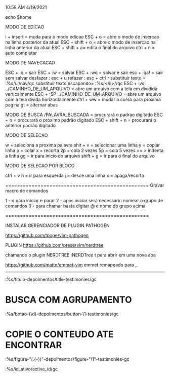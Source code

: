 10:58 AM 4/19/2021

echo $home

MODO DE EDICAO

i + insert = muda para o modo edicao
ESC + o = abre o modo de insercao na linha posterior da atual
ESC + shift + o = abre o modo de insercao na linha anterior da atual
ESC + shift + a= edita o final do arquivo
ctrl + n = auto completar

MODO DE NAVEGACAO

ESC + :q = sair
ESC + :w = salvar
ESC + :wq = salvar e sair
esc + :qa! = sair sem salvar
desfazer : esc + u
refazer : esc + ctrl r
substituir texto = :%s/ul/nav/qc
substituir texto escapando= :%s/<\/li>//qc
ESC + :vs ../CAMINHO_DE_UM_ARQUIVO = abre um arquivo com a tela em dividida verticalmente
ESC + :SP ../CAMINHO_DE_UM_ARQUIVO = abre um arquivo com a tela divida horizontalmente
ctrl + ww = mudar o curso para proxima pagina
gt = alternar abas


MODO DE BUSCA
/PALAVRA_BUSCADA = procurará o padrao digitado
ESC + n = procurará o próximo padrão digitado
ESC + shift + n = procurará o anterior padrão digitado

MODO DE SELECAO

w = seleciona a proxima palavra
shit + v = selecionar uma linha 
y = copiar linha
p = colar
x = recorta
2p = cola 2 vezes
5p = cola 5 vezes
== > indenta a linha
gg = ir para inicio do arquivo
shift + g = ir para o final do arquivo

MODO DE SELECAO POR BLOCO

ctrl + v
h = ir para esquerda
j = desce uma linha
x = apaga/recorta

=================================================
Gravar macro de comandos

1 - q para iniciar e parar
2 - após iniciar será necessário nomear o grupo de comandos
3 - para chamar basta digitar @ e nome do grupo acima

=================================================

INSTALAR GERENCIADOR DE PLUGIN
PATHOGEN

https://github.com/tpope/vim-pathogen

PLUGIN
https://github.com/preservim/nerdtree

chamando o plugin NERDTREE
:NERDTree
t para abrir em uma nova aba

https://github.com/mattn/emmet-vim
emmet
remapeado para ,,


----------------------------------------------

:%s/titulo-depoimentos/title-testimonies/gc


# BUSCA COM AGRUPAMENTO
:%s/botao-\(\d\)-depoimentos/button-\1-testimonies/gc

# COPIE O CONTEUDO ATE ENCONTRAR 
:%s/figura-"\(.\{-}\)"-depoimentos/figure-"\1"-testimonies-gc

:%s/id_ativo/active_id/gc

